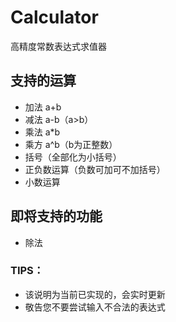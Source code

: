 # Calculator
高精度常数表达式求值器

## 支持的运算
- 加法 a+b
- 减法 a-b（a>b）
- 乘法 a*b
- 乘方 a^b（b为正整数）
- 括号（全部化为小括号）
- 正负数运算（负数可加可不加括号）
- 小数运算

## 即将支持的功能
- 除法

### TIPS：
- 该说明为当前已实现的，会实时更新
- 敬告您不要尝试输入不合法的表达式
